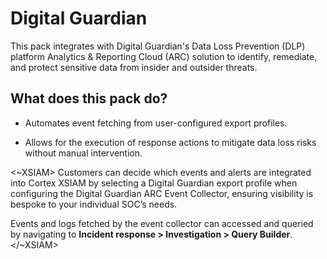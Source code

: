 # Digital Guardian

This pack integrates with Digital Guardian's Data Loss Prevention (DLP) platform Analytics & Reporting Cloud (ARC) solution to identify, remediate, and protect sensitive data from insider and outsider threats.

## What does this pack do?

* Automates event fetching from user-configured export profiles.

* Allows for the execution of response actions to mitigate data loss risks without manual intervention.

<~XSIAM>
Customers can decide which events and alerts are integrated into Cortex XSIAM by selecting a Digital Guardian export profile when configuring the Digital Guardian ARC Event Collector, ensuring visibility is bespoke to your individual SOC’s needs.

Events and logs fetched by the event collector can accessed and queried by navigating to **Incident response > Investigation > Query Builder**.
</~XSIAM>
